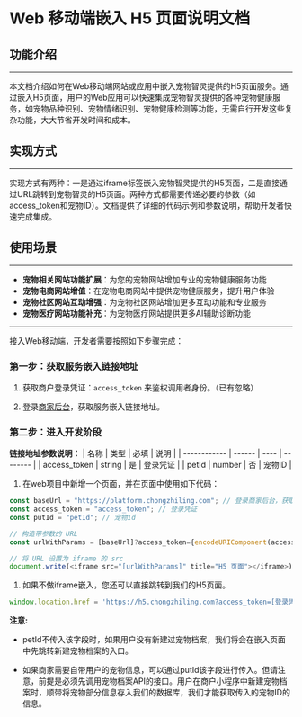 # Web 移动端嵌入 H5 页面说明文档

## 功能介绍
---
本文档介绍如何在Web移动端网站或应用中嵌入宠物智灵提供的H5页面服务。通过嵌入H5页面，用户的Web应用可以快速集成宠物智灵提供的各种宠物健康服务，如宠物品种识别、宠物情绪识别、宠物健康检测等功能，无需自行开发这些复杂功能，大大节省开发时间和成本。

## 实现方式
---
实现方式有两种：一是通过iframe标签嵌入宠物智灵提供的H5页面，二是直接通过URL跳转到宠物智灵的H5页面。两种方式都需要传递必要的参数（如access_token和宠物ID）。文档提供了详细的代码示例和参数说明，帮助开发者快速完成集成。

## 使用场景
---
- **宠物相关网站功能扩展**：为您的宠物网站增加专业的宠物健康服务功能
- **宠物电商网站增值**：在宠物电商网站中提供宠物健康服务，提升用户体验
- **宠物社区网站互动增强**：为宠物社区网站增加更多互动功能和专业服务
- **宠物医疗网站功能补充**：为宠物医疗网站提供更多AI辅助诊断功能

---
接入Web移动端，开发者需要按照如下步骤完成：

### 第一步：获取服务嵌入链接地址
1. 获取商户登录凭证：`access_token` 来鉴权调用者身份。（已有忽略）

2. 登录[商家后台](https://platform.chongzhiling.com/)，获取服务嵌入链接地址。

### 第二步：进入开发阶段
**链接地址参数说明：**
| 名称         | 类型   | 必填 | 说明     |
| ------------ | ------ | ---- | -------- |
| access_token | string | 是   | 登录凭证 |
| petId        | number | 否   | 宠物ID   |

1. 在web项目中新增一个页面，并在页面中使用如下代码：
```javascript
const baseUrl = "https://platform.chongzhiling.com"; // 登录商家后台，获取服务嵌入链接地址。
const access_token = "access_token"; // 登录凭证
const putId = "petId"; // 宠物Id

// 构造带参数的 URL
const urlWithParams = [baseUrl]?access_token={encodeURIComponent(access_token)}&petId={encodeURIComponent(petId)};

// 将 URL 设置为 iframe 的 src
document.write(<iframe src="[urlWithParams]" title="H5 页面"></iframe>);
```

1. 如果不做iframe嵌入，您还可以直接跳转到我们的H5页面。
```javascript
window.location.href = 'https://h5.chongzhiling.com?access_token=[登录凭证]&petId=[宠物ID]' // 登录商家后台，获取服务嵌入链接地址。
```

**注意:**

- petId不传入该字段时，如果用户没有新建过宠物档案，我们将会在嵌入页面中先跳转新建宠物档案的入口。

- 如果商家需要自带用户的宠物信息，可以通过putId该字段进行传入。但请注意，前提是必须先调用宠物档案API的接口。用户在商户小程序中新建宠物档案时，顺带将宠物部分信息存入我们的数据库，我们才能获取传入的宠物ID的信息。